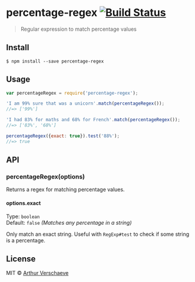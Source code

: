 # percentage-regex [![Build Status](https://travis-ci.org/arthurvr/percentage-regex.svg?branch=master)](https://travis-ci.org/arthurvr/percentage-regex)

> Regular expression to match percentage values


## Install

```
$ npm install --save percentage-regex
```


## Usage

```js
var percentageRegex = require('percentage-regex');

'I am 99% sure that was a unicorn'.match(percentageRegex());
//=> ['99%']

'I had 83% for maths and 68% for French'.match(percentageRegex());
//=> ['83%', '68%']

percentageRegex({exact: true}).test('88%');
//=> true
```

## API

### percentageRegex(options)

Returns a regex for matching percentage values.

#### options.exact

Type: `boolean`  
Default: `false` *(Matches any percentage in a string)*  

Only match an exact string. Useful with `RegExp#test` to check if some string is a percentage.


## License

MIT © [Arthur Verschaeve](http://arthurverschaeve.be)
